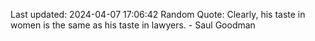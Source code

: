 Last updated: 2024-04-07 17:06:42
Random Quote: Clearly, his taste in women is the same as his taste in lawyers. - Saul Goodman